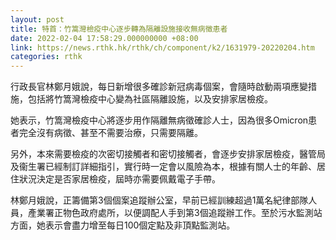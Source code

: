 ```yaml
---
layout: post
title: 特首：竹篙灣檢疫中心逐步轉為隔離設施接收無病徵患者
date: 2022-02-04 17:58:29.000000000 +08:00
link: https://news.rthk.hk/rthk/ch/component/k2/1631979-20220204.htm
categories: rthk
---
```


行政長官林鄭月娥說，每日新增很多確診新冠病毒個案，會隨時啟動兩項應變措施，包括將竹篙灣檢疫中心變為社區隔離設施，以及安排家居檢疫。

她表示，竹篙灣檢疫中心將逐步用作隔離無病徵確診人士，因為很多Omicron患者完全沒有病徵、甚至不需要治療，只需要隔離。

另外，本來需要檢疫的次密切接觸者和密切接觸者，會逐步安排家居檢疫，醫管局及衞生署已經制訂詳細指引，實行時一定會以風險為本，根據有關人士的年齡、居住狀況決定是否家居檢疫，屆時亦需要佩戴電子手帶。

林鄭月娥說，正籌備第3個個案追蹤辦公室，早前已經訓練超過1萬名紀律部隊人員，產業署正物色政府處所，以便調配人手到第3個追蹤辦工作。至於污水監測站方面，她表示會盡力增至每日100個定點及非頂點監測站。
